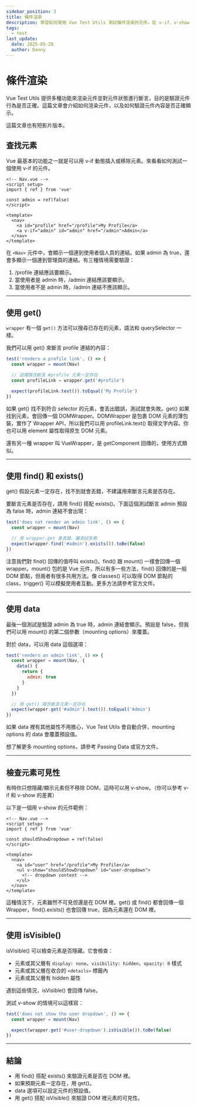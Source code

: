 ```yaml
---
sidebar_position: 3
title: 條件渲染
description: 學習如何使用 Vue Test Utils 測試條件渲染的元件。從 v-if、v-show 到動態元件，掌握各種條件渲染情境的測試技巧。
tags:
  - test
last_update:
  date: 2025-05-28
  author: Danny
---
```



# 條件渲染

Vue Test Utils 提供多種功能來渲染元件並對元件狀態進行斷言，目的是驗證元件行為是否正確。這篇文章會介紹如何渲染元件，以及如何驗證元件內容是否正確顯示。

這篇文章也有短影片版本。

## 查找元素

Vue 最基本的功能之一就是可以用 v-if 動態插入或移除元素。來看看如何測試一個使用 v-if 的元件。

```vue
<!-- Nav.vue -->
<script setup>
import { ref } from 'vue'

const admin = ref(false)
</script>

<template>
  <nav>
    <a id="profile" href="/profile">My Profile</a>
    <a v-if="admin" id="admin" href="/admin">Admin</a>
  </nav>
</template>
```

在 `<Nav>` 元件中，會顯示一個連到使用者個人頁的連結。如果 admin 為 true，還會多顯示一個連到管理頁的連結。有三種情境需要驗證：

1. /profile 連結應該要顯示。
2. 當使用者是 admin 時，/admin 連結應該要顯示。
3. 當使用者不是 admin 時，/admin 連結不應該顯示。

---

## 使用 get()

`wrapper` 有一個 `get()` 方法可以搜尋已存在的元素，語法和 querySelector 一樣。

我們可以用 get() 來斷言 profile 連結的內容：

```js
test('renders a profile link', () => {
  const wrapper = mount(Nav)

  // 這裡隱含斷言 #profile 元素一定存在
  const profileLink = wrapper.get('#profile')

  expect(profileLink.text()).toEqual('My Profile')
})
```

如果 get() 找不到符合 selector 的元素，會丟出錯誤，測試就會失敗。get() 如果找到元素，會回傳一個 DOMWrapper。DOMWrapper 是包裹 DOM 元素的薄包裝，實作了 Wrapper API，所以我們可以用 profileLink.text() 取得文字內容。你也可以用 element 屬性取得原生 DOM 元素。

還有另一種 wrapper 叫 VueWrapper，是 getComponent 回傳的，使用方式類似。

---

## 使用 find() 和 exists()

get() 假設元素一定存在，找不到就會丟錯，不建議用來斷言元素是否存在。

要斷言元素是否存在，請用 find() 搭配 exists()。下面這個測試斷言 admin 預設為 false 時，admin 連結不會出現：

```js
test('does not render an admin link', () => {
  const wrapper = mount(Nav)

  // 用 wrapper.get 會丟錯，讓測試失敗
  expect(wrapper.find('#admin').exists()).toBe(false)
})
```

注意我們對 find() 回傳的值呼叫 exists()。find() 跟 mount() 一樣會回傳一個 wrapper。mount() 包的是 Vue 元件，所以有多一些方法，find() 回傳的是一般 DOM 節點，但兩者有很多共用方法。像 classes() 可以取得 DOM 節點的 class，trigger() 可以模擬使用者互動。更多方法請參考官方文件。

---

## 使用 data

最後一個測試是驗證 admin 為 true 時，admin 連結會顯示。預設是 false，但我們可以用 mount() 的第二個參數（mounting options）來覆蓋。

對於 data，可以用 data 這個選項：

```js
test('renders an admin link', () => {
  const wrapper = mount(Nav, {
    data() {
      return {
        admin: true
      }
    }
  })

  // 用 get() 隱含斷言元素一定存在
  expect(wrapper.get('#admin').text()).toEqual('Admin')
})
```

如果 data 裡有其他屬性不用擔心，Vue Test Utils 會自動合併，mounting options 的 data 會覆蓋預設值。

想了解更多 mounting options，請參考 Passing Data 或官方文件。

---

## 檢查元素可見性

有時你只想隱藏/顯示元素但不移除 DOM，這時可以用 v-show。（你可以參考 v-if 和 v-show 的差異）

以下是一個用 v-show 的元件範例：

```vue
<!-- Nav.vue -->
<script setup>
import { ref } from 'vue'

const shouldShowDropdown = ref(false)
</script>

<template>
  <nav>
    <a id="user" href="/profile">My Profile</a>
    <ul v-show="shouldShowDropdown" id="user-dropdown">
      <!-- dropdown content -->
    </ul>
  </nav>
</template>
```

這種情況下，元素雖然不可見但還是在 DOM 裡。get() 或 find() 都會回傳一個 Wrapper，find().exists() 也會回傳 true，因為元素還在 DOM 裡。

---

## 使用 isVisible()

isVisible() 可以檢查元素是否隱藏。它會檢查：

- 元素或其父層有 `display: none`、`visibility: hidden`、`opacity: 0` 樣式
- 元素或其父層在收合的 `<details>` 標籤內
- 元素或其父層有 hidden 屬性

遇到這些情況，isVisible() 會回傳 false。

測試 v-show 的情境可以這樣寫：

```js
test('does not show the user dropdown', () => {
  const wrapper = mount(Nav)

  expect(wrapper.get('#user-dropdown').isVisible()).toBe(false)
})
```

---

## 結論

- 用 find() 搭配 exists() 來驗證元素是否在 DOM 裡。
- 如果預期元素一定存在，用 get()。
- data 選項可以設定元件的預設值。
- 用 get() 搭配 isVisible() 來驗證 DOM 裡元素的可見性。
